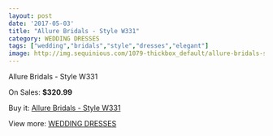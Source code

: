 ```yaml
---
layout: post
date: '2017-05-03'
title: "Allure Bridals - Style W331"
category: WEDDING DRESSES
tags: ["wedding","bridals","style","dresses","elegant"]
image: http://img.sequinious.com/1079-thickbox_default/allure-bridals-style-w331.jpg
---
```

Allure Bridals - Style W331

On Sales: **$320.99**
<a href="https://www.sequinious.com/wedding-dresses/423-allure-bridals-style-w331.html"><amp-img layout="responsive" width="600" height="600" src="//img.sequinious.com/1079-thickbox_default/allure-bridals-style-w331.jpg" alt="Allure Bridals - Style W331 0" /></a>
<a href="https://www.sequinious.com/wedding-dresses/423-allure-bridals-style-w331.html"><amp-img layout="responsive" width="600" height="600" src="//img.sequinious.com/1080-thickbox_default/allure-bridals-style-w331.jpg" alt="Allure Bridals - Style W331 1" /></a>

Buy it: [Allure Bridals - Style W331](https://www.sequinious.com/wedding-dresses/423-allure-bridals-style-w331.html "Allure Bridals - Style W331")

View more: [WEDDING DRESSES](https://www.sequinious.com/2-wedding-dresses "WEDDING DRESSES")